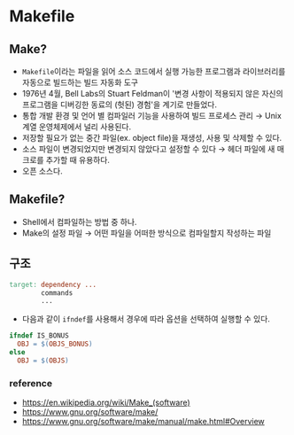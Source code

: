 # Makefile

## Make?

- `Makefile`이라는 파일을 읽어 소스 코드에서 실행 가능한 프로그램과 라이브러리를 자동으로 빌드하는 빌드 자동화 도구
- 1976년 4월, Bell Labs의 Stuart Feldman이 '변경 사항이 적용되지 않은 자신의 프로그램을 디버깅한 동료의 (헛된) 경험'을 계기로 만들었다.
- 통합 개발 환경 및 언어 별 컴파일러 기능을 사용하여 빌드 프로세스 관리 → Unix 계열 운영체제에서 널리 사용된다.
- 저장할 필요가 없는 중간 파일(ex. object file)을 재생성, 사용 및 삭제할 수 있다.
- 소스 파일이 변경되었지만 변경되지 않았다고 설정할 수 있다 → 헤더 파일에 새 매크로를 추가할 때 유용하다.
- 오픈 소스다.

## Makefile?

- Shell에서 컴파일하는 방법 중 하나.
- Make의 설정 파일 → 어떤 파일을 어떠한 방식으로 컴파일할지 작성하는 파일

## 구조

```Makefile
target: dependency ...
        commands
        ...
```

- 다음과 같이 `ifndef`를 사용해서 경우에 따라 옵션을 선택하여 실행할 수 있다.

```Makefile
ifndef IS_BONUS
  OBJ = $(OBJS_BONUS)
else
  OBJ = $(OBJS)
```

### reference

- https://en.wikipedia.org/wiki/Make_(software)
- https://www.gnu.org/software/make/
- https://www.gnu.org/software/make/manual/make.html#Overview

